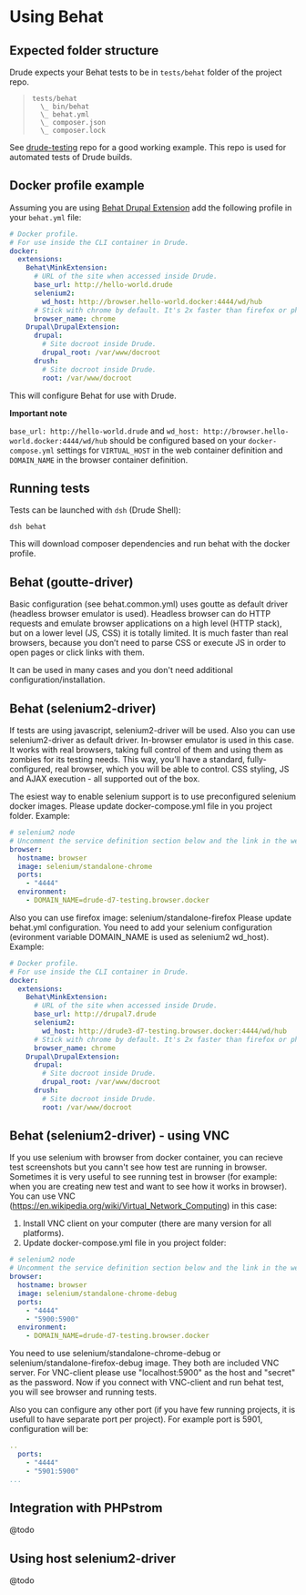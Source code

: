 # Using Behat

## Expected folder structure

Drude expects your Behat tests to be in `tests/behat` folder of the project repo.

>     tests/behat
>       \_ bin/behat
>       \_ behat.yml
>       \_ composer.json
>       \_ composer.lock

See [drude-testing](https://github.com/blinkreaction/drude-testing) repo for a good working example. This repo is used for automated tests of Drude builds.

## Docker profile example

Assuming you are using [Behat Drupal Extension](https://github.com/jhedstrom/drupalextension) add the following profile in your `behat.yml` file:

```yml
# Docker profile.
# For use inside the CLI container in Drude.
docker:
  extensions:
    Behat\MinkExtension:
      # URL of the site when accessed inside Drude.
      base_url: http://hello-world.drude
      selenium2:
        wd_host: http://browser.hello-world.docker:4444/wd/hub
      # Stick with chrome by default. It's 2x faster than firefox or phantomjs (your results may vary).
      browser_name: chrome
    Drupal\DrupalExtension:
      drupal:
        # Site docroot inside Drude.
        drupal_root: /var/www/docroot
      drush:
        # Site docroot inside Drude.
        root: /var/www/docroot
```

This will configure Behat for use with Drude.

**Important note**

`base_url: http://hello-world.drude` and `wd_host: http://browser.hello-world.docker:4444/wd/hub`
should be configured based on your `docker-compose.yml` settings for `VIRTUAL_HOST` 
in the web container definition and `DOMAIN_NAME` in the browser container definition.  

## Running tests

Tests can be launched with `dsh` (Drude Shell):

    dsh behat

This will download composer dependencies and run behat with the docker profile.

## Behat (goutte-driver)
Basic configuration (see behat.common.yml) uses goutte as default driver (headless browser emulator is used).
Headless browser can do HTTP requests and emulate browser applications on a high level (HTTP stack), but on a lower level (JS, CSS) it is totally limited.
It is much faster than real browsers, because you don’t need to parse CSS or execute JS in order to open pages or click links with them.

It can be used in many cases and you don't need additional configuration/installation.

## Behat (selenium2-driver)
If tests are using javascript, selenium2-driver will be used. Also you can use selenium2-driver as default driver.
In-browser emulator is used in this case. It works with real browsers, taking full control of them and using them as zombies for its testing needs.
This way, you’ll have a standard, fully-configured, real browser, which you will be able to control. CSS styling, JS and AJAX execution - all supported out of the box.

The esiest way to enable selenium support is to use preconfigured selenium docker images.
Please update docker-compose.yml file in you project folder. Example:
```yml
# selenium2 node
# Uncomment the service definition section below and the link in the web service above to start using selenium2 driver for Behat tests requiring JS support.
browser:
  hostname: browser
  image: selenium/standalone-chrome
  ports:
    - "4444"
  environment:
    - DOMAIN_NAME=drude-d7-testing.browser.docker
```
Also you can use firefox image: selenium/standalone-firefox
Please update behat.yml configuration. You need to add your selenium configuration (evironment variable DOMAIN_NAME is used as selenium2 wd_host). Example:
```yml
# Docker profile.
# For use inside the CLI container in Drude.
docker:
  extensions:
    Behat\MinkExtension:
      # URL of the site when accessed inside Drude.
      base_url: http://drupal7.drude
      selenium2:
        wd_host: http://drude3-d7-testing.browser.docker:4444/wd/hub
      # Stick with chrome by default. It's 2x faster than firefox or phantomjs (your results may vary).
      browser_name: chrome
    Drupal\DrupalExtension:
      drupal:
        # Site docroot inside Drude.
        drupal_root: /var/www/docroot
      drush:
        # Site docroot inside Drude.
        root: /var/www/docroot
```


## Behat (selenium2-driver) - using VNC
If you use selenium with browser from docker container, you can recieve test screenshots but you cann't see how test are running in browser.
Sometimes it is very useful to see running test in browser (for example: when you are creating new test and want to see how it works in browser).
You can use VNC (https://en.wikipedia.org/wiki/Virtual_Network_Computing) in this case:
1. Install VNC client on your computer (there are many version for all platforms).
2. Update docker-compose.yml file in you project folder:
```yml
# selenium2 node
# Uncomment the service definition section below and the link in the web service above to start using selenium2 driver for Behat tests requiring JS support.
browser:
  hostname: browser
  image: selenium/standalone-chrome-debug
  ports:
    - "4444"
    - "5900:5900"
  environment:
    - DOMAIN_NAME=drude-d7-testing.browser.docker
```
You need to use selenium/standalone-chrome-debug or selenium/standalone-firefox-debug image. They both are included VNC server.
For VNC-client please use "localhost:5900" as the host and "secret" as the password.
Now if you connect with VNC-client and run behat test, you will see browser and running tests.

Also you can configure any other port (if you have few running projects, it is usefull to have separate port per project). For example port is 5901, configuration will be:
```yml
..
  ports:
    - "4444"
    - "5901:5900"
...
```

## Integration with PHPstrom
@todo

## Using host selenium2-driver
@todo